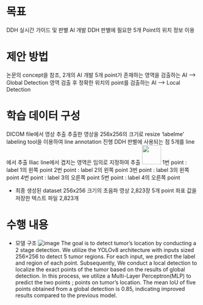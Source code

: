 # 목표 
 DDH 실시간 가이드 및 판별 AI 개발
 DDH 판별에 필요한 5개 Point의 위치 정보 이용

# 제안 방법
 논문의 concept을 참조, 2개의 AI 개발
 5개 point가 존재하는 영역을 검출하는 AI –> Global Detection
 영역 검출 후 정확한 위치의 point를 검출하는 AI –> Local Detection

# 학습 데이터 구성
 DICOM file에서 영상 추출
 추출한 영상을 256x256의 크기로 resize
 ‘labelme’ labeling tool을 이용하여 line annotation 진행
 DDH 판별에 사용되는 점 5개를 line에서 추출
 Iliac line에서 겹치는 영역은 임의로 지정하여 추출
 <img src="[https://url/image.png](https://github.com/sunnnny02/sunny/assets/122530193/2a97df46-3eda-48bd-9145-6cb7226e707a)" width="50" height="50"/>
 1번 point : label 1의 왼쪽 point
 2번 point : label 2의 왼쪽 point
 3번 point : label 3의 왼쪽 point
 4번 point : label 3의 오른쪽 point
 5번 point : label 4의 오른쪽 point
 - 최종 생성된 dataset
   256x256 크기의 초음파 영상 2,823장
   5개 point 좌표 값을 저장한 텍스트 파일 2,823개

# 수행 내용 
- 모델 구조
![image](https://github.com/sunnnny02/sunny/assets/122530193/2ad8600d-f077-42b8-957b-55048ff836a8)
 The goal is to detect tumor’s location by conducting a 2 stage detection.
 We utilize the YOLOv8 architecture with inputs sized 256×256 to detect 5 tumor regions. For each input, we predict the label and region of each point.
 Subsequently,  We conduct a local detection to localize the exact points of the tumor based on the results of global detection. In this process, we utilize a Multi-Layer Perceptron(MLP) to predict the two points ; points on tumor’s location.
 The mean IoU of five points obtained from a global detection is 0.85, indicating improved results compared to the previous model.





